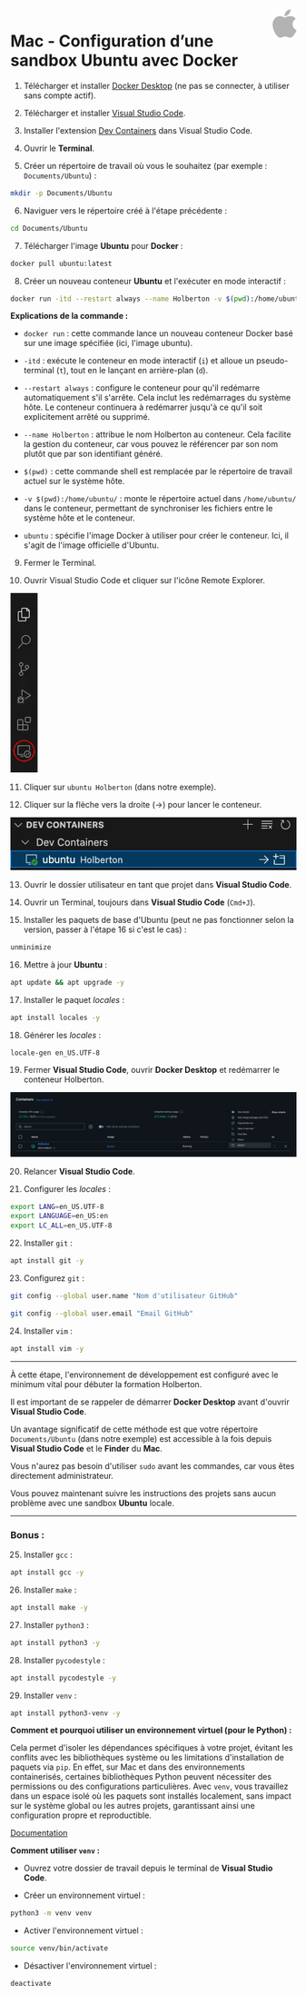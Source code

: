<img  height="50px" align="right" src="https://raw.githubusercontent.com/fchavonet/fchavonet/refs/heads/main/resources/images/logo-apple.png" alt="Apple logo">

# Mac - Configuration d’une sandbox Ubuntu avec Docker

1. Télécharger et installer [Docker Desktop](https://www.docker.com/products/docker-desktop/) (ne pas se connecter, à utiliser sans compte actif).

2. Télécharger et installer [Visual Studio Code](https://code.visualstudio.com/download).

3. Installer l'extension [Dev Containers](https://marketplace.visualstudio.com/items?itemName=ms-vscode-remote.remote-containers) dans Visual Studio Code.

4. Ouvrir le **Terminal**.

5. Créer un répertoire de travail où vous le souhaitez (par exemple : `Documents/Ubuntu`) :

```bash
mkdir -p Documents/Ubuntu
```

6. Naviguer vers le répertoire créé à l'étape précédente :

```bash
cd Documents/Ubuntu
```

7. Télécharger l'image **Ubuntu** pour **Docker** :

```bash
docker pull ubuntu:latest
```

8. Créer un nouveau conteneur **Ubuntu** et l'exécuter en mode interactif :

```bash
docker run -itd --restart always --name Holberton -v $(pwd):/home/ubuntu/ ubuntu
```

**Explications de la commande :**

- `docker run` : cette commande lance un nouveau conteneur Docker basé sur une image spécifiée (ici, l'image ubuntu).

- `-itd` : exécute le conteneur en mode interactif (`i`) et alloue un pseudo-terminal (`t`), tout en le lançant en arrière-plan (`d`).

- `--restart always` : configure le conteneur pour qu'il redémarre automatiquement s'il s'arrête. Cela inclut les redémarrages du système hôte. Le conteneur continuera à redémarrer jusqu'à ce qu'il soit explicitement arrêté ou supprimé.

- `--name Holberton` : attribue le nom Holberton au conteneur. Cela facilite la gestion du conteneur, car vous pouvez le référencer par son nom plutôt que par son identifiant généré.

- `$(pwd)` : cette commande shell est remplacée par le répertoire de travail actuel sur le système hôte.

- `-v $(pwd):/home/ubuntu/` : monte le répertoire actuel dans `/home/ubuntu/` dans le conteneur, permettant de synchroniser les fichiers entre le système hôte et le conteneur.

- `ubuntu` : spécifie l'image Docker à utiliser pour créer le conteneur. Ici, il s'agit de l'image officielle d'Ubuntu.

9. Fermer le Terminal.

10. Ouvrir Visual Studio Code et cliquer sur l'icône Remote Explorer.

<p align="left">
    <img src="./assets/images/screenshot-remote_explorer.webp" alt="Remote Explorer screenshot">
</p>

11. Cliquer sur `ubuntu Holberton` (dans notre exemple).

12. Cliquer sur la flèche vers la droite (->) pour lancer le conteneur.

<p align="left">
    <img src="./assets/images/screenshot-dev_containers.webp" alt="Dev Containers screenshot">
</p>

13. Ouvrir le dossier utilisateur en tant que projet dans **Visual Studio Code**.

14. Ouvrir un Terminal, toujours dans **Visual Studio Code** (`Cmd+J`).

15. Installer les paquets de base d'Ubuntu (peut ne pas fonctionner selon la version, passer à l'étape 16 si c'est le cas) :

```bash
unminimize
```

16. Mettre à jour **Ubuntu** :

```bash
apt update && apt upgrade -y
```

17. Installer le paquet *locales* :

```bash
apt install locales -y
```

18. Générer les *locales* :

```bash
locale-gen en_US.UTF-8
```

19. Fermer **Visual Studio Code**, ouvrir **Docker Desktop** et redémarrer le conteneur Holberton.

<p align="left">
    <img src="./assets/images/screenshot-docker_desktop.webp" alt="Docker Desktop screenshot">
</p>

20. Relancer **Visual Studio Code**.

21. Configurer les *locales* :

```bash
export LANG=en_US.UTF-8
export LANGUAGE=en_US:en
export LC_ALL=en_US.UTF-8
```

22. Installer `git` :

```bash
apt install git -y
```

23. Configurez `git` :

```bash
git config --global user.name "Nom d'utilisateur GitHub"
```

```bash
git config --global user.email "Email GitHub"
```

24. Installer `vim` :

```bash
apt install vim -y
```

---

À cette étape, l'environnement de développement est configuré avec le minimum vital pour débuter la formation Holberton.

Il est important de se rappeler de démarrer **Docker Desktop** avant d'ouvrir **Visual Studio Code**.

Un avantage significatif de cette méthode est que votre répertoire `Documents/Ubuntu` (dans notre exemple) est accessible à la fois depuis **Visual Studio Code** et le **Finder** du **Mac**.

Vous n'aurez pas besoin d'utiliser `sudo` avant les commandes, car vous êtes directement administrateur.

Vous pouvez maintenant suivre les instructions des projets sans aucun problème avec une sandbox **Ubuntu** locale.

---

### Bonus :

25. Installer `gcc` :

```bash
apt install gcc -y
```

26. Installer `make` :

```bash
apt install make -y
```

27. Installer `python3` :

```bash
apt install python3 -y
```

28. Installer `pycodestyle` :

```bash
apt install pycodestyle -y
```

29. Installer `venv` :

```bash
apt install python3-venv -y
```

**Comment et pourquoi utiliser un environnement virtuel (pour le Python) :**

Cela permet d'isoler les dépendances spécifiques à votre projet, évitant les conflits avec les bibliothèques système ou les limitations d'installation de paquets via `pip`. En effet, sur Mac et dans des environnements containerisés, certaines bibliothèques Python peuvent nécessiter des permissions ou des configurations particulières. Avec `venv`, vous travaillez dans un espace isolé où les paquets sont installés localement, sans impact sur le système global ou les autres projets, garantissant ainsi une configuration propre et reproductible.

[Documentation](https://docs.python.org/fr/3.13/library/venv.html)

**Comment utiliser `venv` :**

- Ouvrez votre dossier de travail depuis le terminal de **Visual Studio Code**.

- Créer un environnement virtuel :

```bash
python3 -m venv venv
```

- Activer l'environnement virtuel :

```bash
source venv/bin/activate
```

- Désactiver l'environnement virtuel :

```bash
deactivate
```